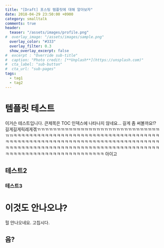 ```yaml
---
title: "[Draft] 포스팅 템플릿에 대해 알아보자"
date: 2018-04-29 23:50:00 +0900
category: smalltalk
comments: true
header:
  teaser: "/assets/images/profile.png"
#  overlay_image: "/assets/images/sample.png"
  overlay_color: "#333"
  overlay_filter: 0.3
  show_overlay_excerpt: false
#  excerpt : "Override sub-title"
#  caption: "Photo credit: [**Unplash**](https://unsplash.com)"
#  cta_label: "sub-button"
#  cta_url: "sub-pages"
tags:
  - tag1
  - tag2
---
```


# 템플릿 테스트
이거슨 테스트입니다.
큰제목은 TOC 인덱스에 나타나지 않네요...
길게 좀 써볼까요!? 길게길게릭레게겎ㄲㄲㄲㄲㄲㄲㄲㄲㄲㄲㄲㄲㄲㄲㄲㄲㄲㄲㄲㄲㄲㄲㄲㄲㄲㄲㄲㄲㄲㄲㄲㄲㄲㅋㅋㅋㅋㅋㅋㅋㅋㅋㅋㅋㅋㅋㅋㅋㅋㅋㅋㅋㅋㅋㅋㅋㅋㅋㅋㅋㅋㅋㅋㅋㅋㅋㅋㅋㅋㅋㅋㅋㅋㅋㅋㅋㅋㅋㅋㅋㅋㅋㅋㅋㅋㅋㅋㅋㅋㅋㅋㅋㅋㅋㅋㅋㅋㅋㅋㅋㅋㅋㅋㅋㅋㅋㅋㅋㅋㅋㅋㅋㅋㅋㅋㅋㅋㅋㅋㅋㅋㅋㅋㅋㅋㅋㅋㅋㅋㅋㅋㅋㅋㅋㅋㅋㅋㅋㅋㅋㅋㅋㅋㅋㅋㅋㅋㅋㅋㅋㅋㅋㅋㅋㅋㅋㅋㅋㅋㅋㅋㅋㅋㅋㅋㅋㅋㅋㅋㅋㅋㅋㅋ
아이고


## 테스트2

### 테스트3


# 이것도 안나오냐?
헐 안나오네요. 고칩시다.
## 음?

